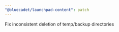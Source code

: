 ```yaml
---
"@bluecadet/launchpad-content": patch
---
```


Fix inconsistent deletion of temp/backup directories
